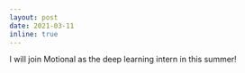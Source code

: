 ```yaml
---
layout: post
date: 2021-03-11
inline: true
---
```


I will join Motional as the deep learning intern in this summer!

